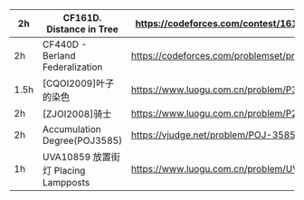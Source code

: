 | 2h   | CF161D. Distance in Tree            | https://codeforces.com/contest/161/problem/D    |
| ---- | ----------------------------------- | ----------------------------------------------- |
| 2h   | CF440D - Berland Federalization     | https://codeforces.com/problemset/problem/440/D |
| 1.5h | [CQOI2009]叶子的染色                | https://www.luogu.com.cn/problem/P3155          |
| 2h   | [ZJOI2008]骑士                      | https://www.luogu.com.cn/problem/P2607          |
| 2h   | Accumulation Degree(POJ3585)        | https://vjudge.net/problem/POJ-3585             |
| 1h   | UVA10859 放置街灯 Placing Lampposts | https://www.luogu.com.cn/problem/UVA10859       |